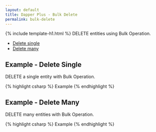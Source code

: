 ```yaml
---
layout: default
title: Dapper Plus - Bulk Delete
permalink: bulk-delete
---
```


{% include template-h1.html %}
DELETE entities using Bulk Operation.

- [Delete single](#example---delete-single)
- [Delete many](#example---delete-many)

## Example - Delete Single
DELETE a single entity with Bulk Operation.

{% highlight csharp %}
Example
{% endhighlight %}

## Example - Delete Many
DELETE many entities with Bulk Operation.

{% highlight csharp %}
Example
{% endhighlight %}
